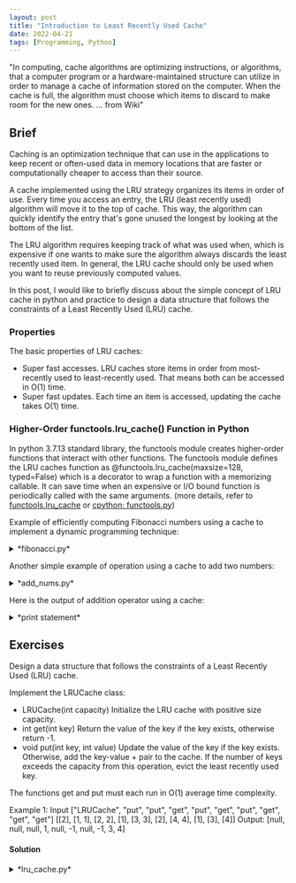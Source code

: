 ```yaml
---
layout: post
title: "Introduction to Least Recently Used Cache"
date: 2022-04-21
tags: [Programming, Python]
---
```


"In computing, cache algorithms are optimizing instructions, or algorithms, that a computer program or a hardware-maintained structure can utilize in order to manage a cache of information stored on the computer. When the cache is full, the algorithm must choose which items to discard to make room for the new ones. ... from Wiki"

## Brief ##
Caching is an optimization technique that can use in the applications to keep recent or often-used data in memory locations that are faster or computationally cheaper to access than their source. 

A cache implemented using the LRU strategy organizes its items in order of use. Every time you access an entry, the LRU (least recently used) algorithm will move it to the top of cache. This way, the algorithm can quickly identify the entry that's gone unused the longest by looking at the bottom of the list. 

The LRU algorithm requires keeping track of what was used when, which is expensive if one wants to make sure the algorithm always discards the least recently used item. In general, the LRU cache should only be used when you want to reuse previously computed values.

In this post, I would like to briefly discuss about the simple concept of LRU cache in python and practice to design a data structure that follows the constraints of a Least Recently Used (LRU) cache.

### Properties ###
The basic properties of LRU caches:
+ Super fast accesses. LRU caches store items in order from most-recently used to least-recently used. That means both can be accessed in O(1) time.
+ Super fast updates. Each time an item is accessed, updating the cache takes O(1) time.

### Higher-Order functools.lru_cache() Function in Python ###
In python 3.7.13 standard library, the functools module creates higher-order functions that interact with other functions. The functools module defines the LRU caches function as @functools.lru_cache(maxsize=128, typed=False) which is a decorator to wrap a function with a memorizing callable. It can save time when an expensive or I/O bound function is periodically called with the same arguments. (more details, refer to [functools.lru_cache][cache] or [cpython: functools.py][functools])

Example of efficiently computing Fibonacci numbers using a cache to implement a dynamic programming technique:

<details markdown=block>
<summary markdown=span>*fibonacci.py*</summary>
<div class="language-shell highlighter-rouge"><pre class="highlight"><code class="hljs ruby"><span class="nb" style="font-size: 80%">@lru_cache(maxsize=None)
def fib(n):
    if n < 2:
        return n
    return fib(n-1) + fib(n-2)</span></code></pre></div></details>

Another simple example of operation using a cache to add two numbers:
<details markdown=block>
<summary markdown=span>*add_nums.py*</summary>
<div class="language-shell highlighter-rouge"><pre class="highlight"><code class="hljs ruby"><span class="nb" style="font-size: 80%">from functools import lru_cache

@lru_cache(None)
def add(x, y):
    print("calculating: %s + %s" % (x, y))
    return x + y

print(add(1, 2))
print(add(1, 2))
print(add(2, 3))
</span></code></pre></div></details>

Here is the output of addition operator using a cache:
<details markdown=block>
<summary markdown=span>*print statement*</summary>
<div class="language-shell highlighter-rouge"><pre class="highlight"><code class="hljs ruby"><span class="nb" style="font-size: 80%">$ python3 main.py
calculating: 1 + 2
3
3
calculating: 2 + 3</span></code></pre></div></details>

## Exercises ##
Design a data structure that follows the constraints of a Least Recently Used (LRU) cache.

Implement the LRUCache class:

+ LRUCache(int capacity) Initialize the LRU cache with positive size capacity.
+ int get(int key) Return the value of the key if the key exists, otherwise return -1.
+ void put(int key, int value) Update the value of the key if the key exists. Otherwise, add the key-value + pair to the cache. If the number of keys exceeds the capacity from this operation, evict the least recently used key.

The functions get and put must each run in O(1) average time complexity.

Example 1: Input ["LRUCache", "put", "put", "get", "put", "get", "put", "get", "get", "get"] [[2], [1, 1], [2, 2], [1], [3, 3], [2], [4, 4], [1], [3], [4]]
Output: [null, null, null, 1, null, -1, null, -1, 3, 4]

#### Solution ####
<details markdown=block>
<summary markdown=span>*lru_cache.py*</summary>
<div class="language-shell highlighter-rouge"><pre class="highlight"><code class="hljs ruby"><span class="nb" style="font-size: 80%">class LRUCache:
    def __init__(self, capacity: int):
        self.cache = {}
        self.capacity = capacity

    def get(self, key: int) -&gt; int:
        if key in self.cache:
            # Call to put to handle LRU placement
            self.put(key, self.cache[key])
        # Return a default of '-1' if key does not exist
        return self.cache.get(key, -1)

    def put(self, key: int, value: int) -&gt; None:
        # Remove key-value if it exists
        self.cache.pop(key, None)
         # Insert key-value at top of key stack
        self.cache[key] = value
        if len(self.cache) &gt; self.capacity:
            # Delete LRU (bottom of key stack)
            del self.cache[next(iter(self.cache)</span></code></pre></div></details>
The solution was learned from [LeetCode Discuss][discuss1].

=========== To be continued…. ==========

## Reference ##

+ [The Python Standard Library: @functools.lru_cache](https://docs.python.org/3.7/library/functools.html#functools.lru_cache)
+ [Every Python Programmer Should Know LRU_cache From the Standard Library](https://betterprogramming.pub/every-python-programmer-should-know-lru-cache-from-the-standard-library-8e6c20c6bc49)
+ [Wiki: Cache replacement policies](https://en.wikipedia.org/wiki/Cache_replacement_policies)
+ [LRU Cache in Python using OrderedDict](https://www.geeksforgeeks.org/lru-cache-in-python-using-ordereddict/)
+ [Caching in Python Using the LRU Cache Strategy](https://realpython.com/lru-cache-python/)
+ [LRU Cache Implementation](https://www.scaler.com/topics/lru-cache-implementation/)
  
[cache]:https://docs.python.org/3.7/library/functools.html#functools.lru_cache "https://docs.python.org/3.7/library/functools.html#functools.lru_cache"

[functools]:https://github.com/python/cpython/blob/3.7/Lib/functools.py "https://github.com/python/cpython/blob/3.7/Lib/functools.py"

[discuss1]:https://leetcode.com/problems/lru-cache/discuss/1221997/Python-or-Extremely-Simple-Soln.-Explained-or-Beats-99 "https://leetcode.com/problems/lru-cache/discuss/1221997/Python-or-Extremely-Simple-Soln.-Explained-or-Beats-99"

<p>Thanks for reading! Feel free to leave the comments below or <a href="mailto:qazqazqaz850@gmail.com">email</a> to me. Any pieces of advice or discussions are always welcome. :)</p>
